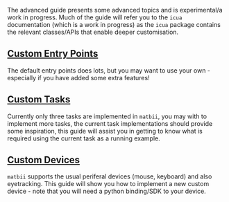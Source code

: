 The advanced guide presents some advanced topics and is experimental/a work in progress. Much of the guide will refer you to the `icua` documentation (which is a work in progress) as the `icua` package contains the relevant classes/APIs that enable deeper customisation. 

## [Custom Entry Points](./custom_entry_points.md)

The default entry points does lots, but you may want to use your own - especially if you have added some extra features! 

## [Custom Tasks](./custom_tasks.md)

Currently only three tasks are implemented in `matbii`, you may with to implement more tasks, the current task implementations should provide some inspiration, this guide will assist you in getting to know what is required using the current task as a running example. 

## [Custom Devices](./custom_devices.md)

`matbii` supports the usual periferal devices (mouse, keyboard) and also eyetracking. This guide will show you how to implement a new custom device - note that you will need a python binding/SDK to your device.

